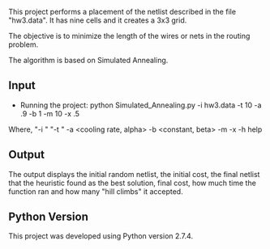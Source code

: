 This project performs a placement of the netlist described in the file 
"hw3.data". It has nine cells and it creates a 3x3 grid.

The objective is to minimize the length of the wires or nets in the 
routing problem.

The algorithm is based on Simulated Annealing.

##	Input
*	Running the project:
python Simulated_Annealing.py -i hw3.data -t 10 -a .9 -b 1 -m 10 -x .5

Where, 
"-i <inputfile>"
"-t <initial temperature>"
-a <cooling rate, alpha>
-b <constant, beta>
-m <time until next parameter update in Metropolis function>
-x <the value t should be to finish the execution>
-h help

##	Output
The output displays the initial random netlist, the initial cost, the 
final netlist that the heuristic found as the best solution, final cost,
how much time the function ran and how many "hill climbs" it accepted.

##	Python Version
This project was developed using Python version 2.7.4.
